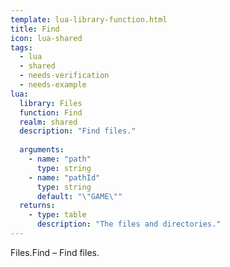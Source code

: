```yaml
---
template: lua-library-function.html
title: Find
icon: lua-shared
tags:
  - lua
  - shared
  - needs-verification
  - needs-example
lua:
  library: Files
  function: Find
  realm: shared
  description: "Find files."
  
  arguments:
    - name: "path"
      type: string
    - name: "pathId"
      type: string
      default: "\"GAME\""
  returns:
    - type: table
      description: "The files and directories."
---
```


<div class="lua__search__keywords">
Files.Find &#x2013; Find files.
</div>
